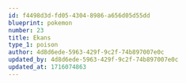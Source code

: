 ```yaml
---
id: f4498d3d-fd05-4304-8986-a656d05d55dd
blueprint: pokemon
number: 23
title: Ekans
type_1: poison
author: 4d8d6ede-5963-429f-9c2f-74b897007e0c
updated_by: 4d8d6ede-5963-429f-9c2f-74b897007e0c
updated_at: 1716074863
---
```

